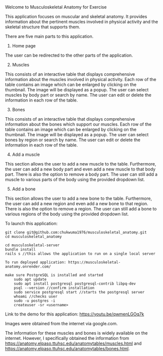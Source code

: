 Welcome to Musculoskeletal Anatomy for Exercise

This application focuses on muscular and skeletal anatomy.  It provides information about the pertinent muscles involved in physical activity and the skeletal structure that supports them.

There are five main parts to this application.

1. Home page
    
The user can be redirected to the other parts of the application.

2. Muscles

This consists of an interactive table that displays comprehensive information about the muscles involved in physical 
activity.  Each row of the table contains an image which can be enlarged by clicking on the thumbnail.  The image will be displayed as a popup.  The user can select muscles by body part or search by name.  The user can edit or delete the information in each row of the table.

3. Bones

This consists of an interactive table that displays comprehensive information about the bones which support our muscles.  Each row of the table contains an image which can be enlarged by clicking on the thumbnail.  The image will be displayed as a popup.  The user can select bones by region or search by name.  The user can edit or delete the information in each row of the table.

4. Add a muscle

This section allows the user to add a new muscle to the table.  Furthermore, the user can add a new body part and even add a new muscle to that body part.  There is also the option to remove a body part.  The user can still add a muscle to various parts of the body using the provided dropdown list.

5. Add a bone

This section allows the user to add a new bone to the table.  Furthermore, the user can add a new region and even add a new bone to that region.  There is also the option to remove a region.  The user can still add a bone to various regions of the body using the provided dropdown list.

To launch this application:

    git clone git@github.com:chukwuma1976/musculoskeletal_anatomy.git
    cd musculoskeletal_anatomy

    cd musculoskeletal-server 
    bundle install
    rails s //this allows the application to run on a single local server

    To run deployed application: https://musculoskeletal-anatomy.onrender.com/

    make sure PostgreSQL is installed and started
        sudo apt update
        sudo apt install postgresql postgresql-contrib libpq-dev
        psql --version //confirm installation
        sudo service postgresql start //starts the postgresql server
        whoami //checks user
        sudo -u postgres -i
        createuser -sr <username>    

Link to the demo for this application: https://youtu.be/qwmenLGOq7k

Images were obtained from the internet via google.com.

The information for these muscles and bones is widely available on the internet.  However, I specifically obtained the information from https://anatomy.elpaso.ttuhsc.edu/anatomytables/muscles.html and https://anatomy.elpaso.ttuhsc.edu/anatomytables/bones.html.